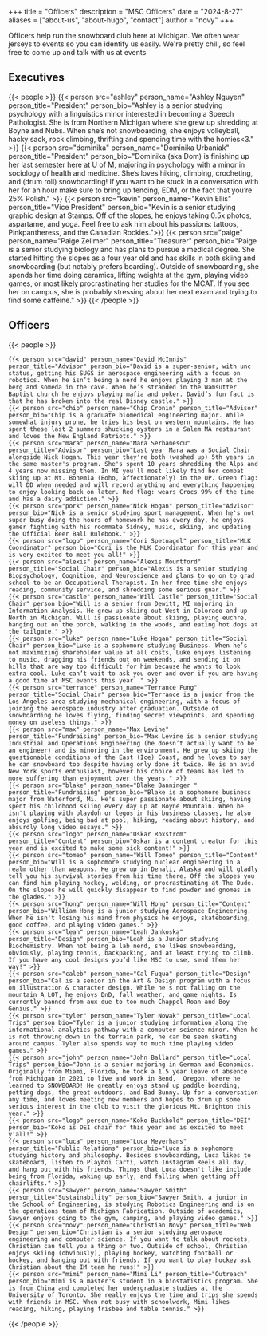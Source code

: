+++
title = "Officers"
description = "MSC Officers"
date = "2024-8-27"
aliases = ["about-us", "about-hugo", "contact"]
author = "novy"
+++

Officers help run the snowboard club here at Michigan. We often wear jerseys to events so you can identify us easily. We're pretty chill, so feel free to come up and talk with us at events

## Executives
{{< people >}}
    {{< person src="ashley" person_name="Ashley Nguyen" person_title="President" person_bio="Ashley is a senior studying psychology with a linguistics minor interested in becoming a Speech Pathologist. She is from Northern Michigan where she grew up shredding at Boyne and Nubs. When she’s not snowboarding, she enjoys volleyball, hacky sack, rock climbing, thrifting and spending time with the homies<3." >}}
    {{< person src="dominika" person_name="Dominika Urbaniak" person_title="President" person_bio="Dominika (aka Dom) is finishing up her last semester here at U of M, majoring in psychology with a minor in sociology of health and medicine. She’s loves hiking, climbing, crocheting, and (drum roll) snowboarding! If you want to be stuck in a conversation with her for an hour make sure to bring up fencing, EDM, or the fact that you’re 25% Polish." >}}
    {{< person src="kevin" person_name="Kevin Ellis" person_title="Vice President" person_bio="Kevin is a senior studying graphic design at Stamps. Off of the slopes, he enjoys taking 0.5x photos, aspartame, and yoga. Feel free to ask him about his passions: tattoos, Pinkpantheress, and the Canadian Rockies.">}}
    {{< person src="paige" person_name="Paige Zellmer" person_title="Treasurer" person_bio="Paige is a senior studying biology and has plans to pursue a medical degree. She started hitting the slopes as a four year old and has skills in both skiing and snowboarding (but notably prefers boarding). Outside of snowboarding, she spends her time doing ceramics, lifting weights at the gym, playing video games, or most likely procrastinating her studies for the MCAT.  If you see her on campus, she is probably stressing about her next exam and trying to find some caffeine." >}}
{{< /people >}}

## Officers
{{< people >}}

    {{< person src="david" person_name="David McInnis" person_title="Advisor" person_bio="David is a super-senior, with unc status, getting his SUGS in aerospace engineering with a focus on robotics. When he isn’t being a nerd he enjoys playing 3 man at the berg and someda in the cave. When he’s stranded in the Wamsutter Baptist church he enjoys playing mafia and poker. David’s fun fact is that he has broken into the real Disney castle." >}}
    {{< person src="chip" person_name="Chip Cronin" person_title="Advisor" person_bio="Chip is a graduate biomedical engineering major. While somewhat injury prone, he tries his best on western mountains. He has spent these last 2 summers shucking oysters in a Salem MA restaurant and loves the New England Patriots." >}}
    {{< person src="mara" person_name="Mara Serbanescu" person_title="Advisor" person_bio="Last year Mara was a Social Chair alongside Nick Hogan. This year they're both (washed up) 5th years in the same master's program. She's spent 10 years shredding the Alps and 4 years now missing them. In MI you'll most likely find her combat skiing up at Mt. Bohemia (Boho, affectionately) in the UP. Green flag: will DD when needed and will record anything and everything happening to enjoy looking back on later. Red flag: wears Crocs 99% of the time and has a dairy addiction." >}}
    {{< person src="pork" person_name="Nick Hogan" person_title="Advisor" person_bio="Nick is a senior studying sport management. When he's not super busy doing the hours of homework he has every day, he enjoys gamer fighting with his roommate Sidney, music, skiing, and updating the Official Beer Ball Rulebook." >}}
    {{< person src="logo" person_name="Cori Spetnagel" person_title="MLK Coordinator" person_bio="Cori is the MLK Coordinator for this year and is very excited to meet you all!" >}}
    {{< person src="alexis" person_name="Alexis Mountford" person_title="Social Chair" person_bio="Alexis is a senior studying Biopsychology, Cognition, and Neuroscience and plans to go on to grad school to be an Occupational Therapist. In her free time she enjoys reading, community service, and shredding some serious gnar." >}}
    {{< person src="castle" person_name="Will Castle" person_title="Social Chair" person_bio="Will is a senior from Dewitt, MI majoring in Information Analysis. He grew up skiing out West in Colorado and up North in Michigan. Will is passionate about skiing, playing euchre, hanging out on the porch, walking in the woods, and eating hot dogs at the tailgate." >}}
    {{< person src="luke" person_name="Luke Hogan" person_title="Social Chair" person_bio="Luke is a sophomore studying Business. When he’s not maximizing shareholder value at all costs, Luke enjoys listening to music, dragging his friends out on weekends, and sending it on hills that are way too difficult for him because he wants to look extra cool. Luke can’t wait to ask you over and over if you are having a good time at MSC events this year. " >}}
    {{< person src="terrance" person_name="Terrance Fung" person_title="Social Chair" person_bio="Terrance is a junior from the Los Angeles area studying mechanical engineering, with a focus of joining the aerospace industry after graduation. Outside of snowboarding he loves flying, finding secret viewpoints, and spending money on useless things." >}}
    {{< person src="max" person_name="Max Levine" person_title="Fundraising" person_bio="Max Levine is a senior studying Industrial and Operations Engineering (he doesn’t actually want to be an engineer) and is minoring in the environment. He grew up skiing the questionable conditions of the East (Ice) Coast, and he loves to say he can snowboard too despite having only done it twice. He is an avid New York sports enthusiast, however his choice of teams has led to more suffering than enjoyment over the years." >}}
    {{< person src="blake" person_name="Blake Banninger " person_title="Fundraising" person_bio="Blake is a sophomore business major from Waterford, Mi. He's super passionate about skiing, having spent his childhood skiing every day up at Boyne Mountain. When he isn't playing with playdoh or legos in his business classes, he also enjoys golfing, being bad at pool, hiking, reading about history, and absurdly long video essays." >}}
    {{< person src="logo" person_name="Oskar Roxstrom" person_title="Content" person_bio="Oskar is a content creator for this year and is excited to make some sick content!" >}}
    {{< person src="tomeo" person_name="Will Tomeo" person_title="Content" person_bio="Will is a sophomore studying nuclear engineering in a realm other than weapons. He grew up in Denali, Alaska and will gladly tell you his survival stories from his time there. Off the slopes you can find him playing hockey, welding, or procrastinating at The Dude. On the slopes he will quickly disappear to find powder and gnomes in the glades." >}}
    {{< person src="hong" person_name="Will Hong" person_title="Content" person_bio="William Hong is a junior studying Aerospace Engineering. When he isn't losing his mind from physics he enjoys, skateboarding, good coffee, and playing video games." >}}
    {{< person src="leah" person_name="Leah Jankoska" person_title="Design" person_bio="Leah is a Junior studying Biochemistry. When not being a lab nerd, she likes snowboarding, obviously, playing tennis, backpacking, and at least trying to climb. If you have any cool designs you’d like MSC to use, send them her way!" >}}
    {{< person src="caleb" person_name="Cal Fuqua" person_title="Design" person_bio="Cal is a senior in the Art & Design program with a focus on illustration & character design. While he's not falling on the mountain A LOT, he enjoys DnD, fall weather, and game nights. Is currently banned from aux due to too much Chappel Roan and Boy Genius." >}}
    {{< person src="tyler" person_name="Tyler Nowak" person_title="Local Trips" person_bio="Tyler is a junior studying information along the informational analytics pathway with a computer science minor. When he is not throwing down in the terrain park, he can be seen skating around campus. Tyler also spends way to much time playing video games." >}}
    {{< person src="john" person_name="John Ballard" person_title="Local Trips" person_bio="John is a senior majoring in German and Economics. Originally from Miami, Florida, he took a 1.5 year leave of absence from Michigan in 2021 to live and work in Bend,  Oregon, where he learned to SNOWBOARD! He greatly enjoys stand up paddle boarding, petting dogs, the great outdoors, and Bad Bunny. Up for a conversation any time, and loves meeting new members and hopes to drum up some serious interest in the club to visit the glorious Mt. Brighton this year." >}}
    {{< person src="logo" person_name="Koko Buckhold" person_title="DEI" person_bio="Koko is DEI chair for this year and is excited to meet y'all!" >}}
    {{< person src="luca" person_name="Luca Meyerhans" person_title="Public Relations" person_bio="Luca is a sophomore studying history and philosophy. Besides snowboarding, Luca likes to skateboard, listen to Playboi Carti, watch Instagram Reels all day, and hang out with his friends. Things that Luca doesn't like include being from Florida, waking up early, and falling when getting off chairlifts." >}}
    {{< person src="sawyer" person_name="Sawyer Smith" person_title="Sustainability" person_bio="Sawyer Smith, a junior in the School of Engineering, is studying Robotics Engineering and is on the operations team of Michigan Fabrication. Outside of academics, Sawyer enjoys going to the gym, camping, and playing video games." >}}
    {{< person src="novy" person_name="Christian Novy" person_title="Web Design" person_bio="Christian is a senior studying aerospace engineering and computer science. If you want to talk about rockets, Christian can tell you a thing or two. Outside of school, Christian enjoys skiing (obviously), playing hockey, watching football or hockey, and hanging out with friends. If you want to play hockey ask Christian about the IM team he runs!" >}}
    {{< person src="mimi" person_name="Mimi Li" person_title="Outreach" person_bio="Mimi is a master's student in a biostatistics program. She is from China and completed her undergraduate studies at the University of Toronto. She really enjoys the time and trips she spends with friends in MSC. When not busy with schoolwork, Mimi likes reading, hiking, playing frisbee and table tennis." >}}

{{< /people >}}
